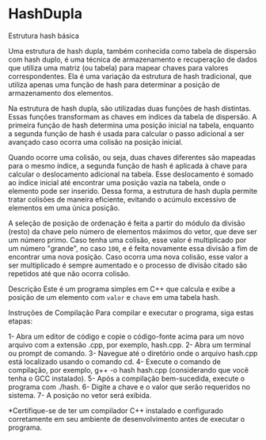 # HashDupla
Estrutura hash básica

Uma estrutura de hash dupla, também conhecida como tabela de dispersão com hash duplo, é uma técnica de armazenamento e recuperação de dados que utiliza uma matriz (ou tabela) para mapear chaves para valores correspondentes. Ela é uma variação da estrutura de hash tradicional, que utiliza apenas uma função de hash para determinar a posição de armazenamento dos elementos.

Na estrutura de hash dupla, são utilizadas duas funções de hash distintas. Essas funções transformam as chaves em índices da tabela de dispersão. A primeira função de hash determina uma posição inicial na tabela, enquanto a segunda função de hash é usada para calcular o passo adicional a ser avançado caso ocorra uma colisão na posição inicial.

Quando ocorre uma colisão, ou seja, duas chaves diferentes são mapeadas para o mesmo índice, a segunda função de hash é aplicada à chave para calcular o deslocamento adicional na tabela. Esse deslocamento é somado ao índice inicial até encontrar uma posição vazia na tabela, onde o elemento pode ser inserido. Dessa forma, a estrutura de hash dupla permite tratar colisões de maneira eficiente, evitando o acúmulo excessivo de elementos em uma única posição.

A seleção de posição de ordenação é feita a partir do módulo da divisão (resto) da chave pelo número de elementos máximos do vetor, que deve ser um número primo. Caso tenha uma colisão, esse valor é multiplicado por um número "grande", no caso `100`, e é feita novamente essa divisão a fim de encontrar uma nova posição. Caso ocorra uma nova colisão, esse valor a ser multiplicado é sempre aumentado e o processo de divisão citado são repetidos até que não ocorra colisão.

Descrição
Este é um programa simples em C++ que calcula e exibe a posição de um elemento com `valor` e `chave` em uma tabela hash.

Instruções de Compilação
Para compilar e executar o programa, siga estas etapas:

1- Abra um editor de código e copie o código-fonte acima para um novo arquivo com a extensão .cpp, por exemplo, hash.cpp.
2- Abra um terminal ou prompt de comando.
3- Navegue até o diretório onde o arquivo hash.cpp está localizado usando o comando cd.
4- Execute o comando de compilação, por exemplo, g++ -o hash hash.cpp (considerando que você tenha o GCC instalado).
5- Após a compilação bem-sucedida, execute o programa com ./hash.
6- Digite a chave e o valor que serão requeridos no sistema.
7- A posição no vetor será exibida.

*Certifique-se de ter um compilador C++ instalado e configurado corretamente em seu ambiente de desenvolvimento antes de executar o programa.
